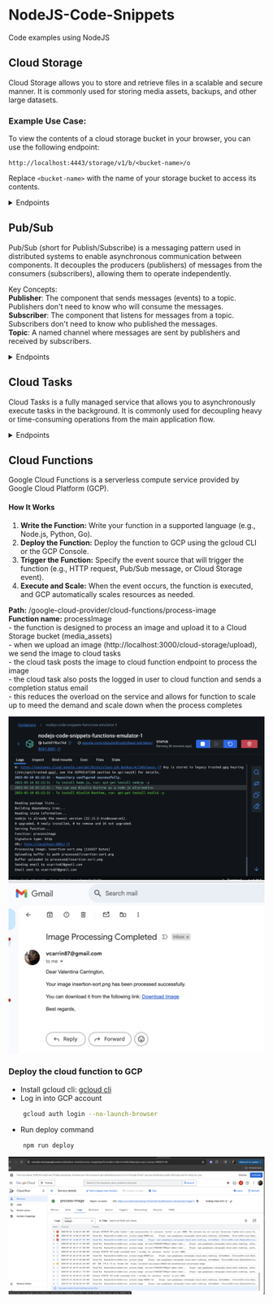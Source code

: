 # NodeJS-Code-Snippets
Code examples using NodeJS

## Cloud Storage
Cloud Storage allows you to store and retrieve files in a scalable and secure manner. It is commonly used for storing media assets, backups, and other large datasets.

### Example Use Case:
To view the contents of a cloud storage bucket in your browser, you can use the following endpoint:
```
http://localhost:4443/storage/v1/b/<bucket-name>/o
```
Replace `<bucket-name>` with the name of your storage bucket to access its contents.

<details>
<summary>Endpoints</summary>

#### 1. Uploads a file
**Endpoint:** `POST /cloud-storage/upload`  
**Description:** Uploads a file as a buffer and sends it to Cloud Tasks. \
**Middleware**: `upload.single('file')` (expects a file field named `file` in the request)

### Request Body
- **file**: The file to be uploaded (binary data).

#### 2. Process image
**Endpoint:** `POST /cloud-tasks/process-image`  
**Description:**  Process an image from a Cloud Task and upload to Cloud Storage bucket `media_assets`.

**Request Body:**
- `fileName` (required): File name to be uploaded.
- `base64Image` (required): The base64-encoded string representation of the image.
- `user` (required): The logged in user
```json
{
    "fileName": "string",
    "base64Image": "string",
    "user": {
        "full_name": "string",
        "email": "string"
    }
}
```

#### 3. Rename a folder in Google Cloud Storage media_assets bucket.
**Endpoint:** `POST /cloud-storage/copyFileToNewPath` \
**Description:** This endpoint is responsible for copying a file from its current location to a new specified path.

**Request Body:**
```json
{
    "oldPath": "string",
    "newPath": "string"
}
```

</details>


## Pub/Sub
Pub/Sub (short for Publish/Subscribe) is a messaging pattern used in distributed systems to enable asynchronous communication between components. It decouples the producers (publishers) of messages from the consumers (subscribers), allowing them to operate independently.

Key Concepts: \
**Publisher**: The component that sends messages (events) to a topic. Publishers don't need to know who will consume the messages. \
**Subscriber**: The component that listens for messages from a topic. Subscribers don't need to know who published the messages. \
**Topic**: A named channel where messages are sent by publishers and received by subscribers.

<details>
<summary>Endpoints</summary>

#### 1. Publish a Message
**Endpoint:** `POST /pub-sub/publish-message`  
**Description:** Publishes a message to a specified topic.  

**Request Body:**
```json
{
    "topicName": "string",
    "data": "string"
}
```

#### 2. Subscribe to a Topic
**Endpoint:** `POST /pub-sub/subscribe`  
**Description:** Subscribes to a topic with a given subscription name.  

**Request Body:**
```json
{
    "topicName": "string",
    "subscriptionName": "string"
}
```

#### 3. List All Topics
**Endpoint:** `GET /pub-sub/list-topics`  
**Description:** Retrieves a list of all topics.  

#### 4. Create a Topic
**Endpoint:** `POST /pub-sub/create-topic`  
**Description:** Creates a new topic.  
**Query Parameters:**
- `topicName` (required): The name of the topic to create.

#### 5. Create a Subscription
**Endpoint:** `POST /pub-sub/create-subscription`  
**Description:** Creates a subscription for a specified topic.  
**Query Parameters:**
- `topicName` (required): The name of the topic.
- `subscriptionName` (required): The name of the subscription.

</details>

## Cloud Tasks
Cloud Tasks is a fully managed service that allows you to asynchronously execute tasks in the background. It is commonly used for decoupling heavy or time-consuming operations from the main application flow.

<details>
<summary>Endpoints</summary>

#### 1. List Tasks
**Endpoint:** `GET /cloud-tasks/list-cloud-tasks`  
**Description:** Retrieves a list of all tasks in a specified queue.  
**Request Body:**
- `queueName` (required): The name of the queue.
- `location` (required): The name of the location.
```json
{
    "queueName": "string",
    "location": "string"
}
```

#### 2. Delete a Task
**Endpoint:** `DELETE /cloud-tasks/delete-task`  
**Description:** Deletes a task from a specified queue.  
**Request Body:**
- `taskName` (required): The name of the task to delete.
- `queueName` (required): The name of the queue.
- `location` (required): The name of the location.
```json
{
    "taskName": "string",
    "queueName": "string",
    "location": "string"
}
```

</details>

## Cloud Functions

Google Cloud Functions is a serverless compute service provided by Google Cloud Platform (GCP).

#### How It Works
1. **Write the Function:** Write your function in a supported language (e.g., Node.js, Python, Go).
2. **Deploy the Function:** Deploy the function to GCP using the gcloud CLI or the GCP Console.
3. **Trigger the Function:** Specify the event source that will trigger the function (e.g., HTTP request, Pub/Sub message, or Cloud Storage event).
4. **Execute and Scale:** When the event occurs, the function is executed, and GCP automatically scales resources as needed.

**Path:** /google-cloud-provider/cloud-functions/process-image \
**Function name:** processImage \
    - the function is designed to process an image and upload it to a Cloud Storage bucket (media_assets) \
    - when we upload an image (http://localhost:3000/cloud-storage/upload), we send the image to cloud tasks \
    - the cloud task posts the image to cloud function endpoint to process the image \
    - the cloud task also posts the logged in user to cloud function and sends a completion status email \
    - this reduces the overload on the service and allows for function to scale up to meed the demand and scale down when the process completes

![cloud-function](process-image.png)
![email](email.png)

### Deploy the cloud function to GCP
* Install gcloud cli: [gcloud cli](https://cloud.google.com/sdk/docs/install)
* Log in into GCP account
```bash
    gcloud auth login --no-launch-browser
```
* Run deploy command
```bash
    npm run deploy
```
![Process Image Cloud Function](cloud-function.png)
